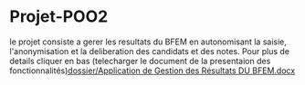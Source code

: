 # Projet-POO2

le projet consiste a gerer les resultats du BFEM en autonomisant la saisie, l'anonymisation et la deliberation des candidats et des notes. Pour plus de details cliquer en bas
(telecharger le document de la presentaion des fonctionnalités)[dossier/Application de Gestion des Résultats DU BFEM.docx](https://github.com/teame12/Projet-POO2/blob/main/dossier/Application%20de%20Gestion%20des%20R%C3%A9sultats%20DU%20BFEM.docx)
